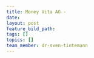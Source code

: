 ```yaml
---
title: Money Vita AG -
date:
layout: post
feature_bild_path:
tags: []
topics: []
team_member: dr-sven-tintemann
---
```

